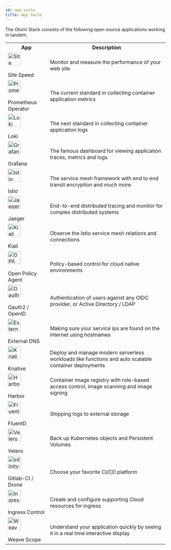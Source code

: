 ```yaml
---
id: app-suite
title: App Suite
---
```


The Otomi Stack consists of the following open source applications working in tandem. 
<table id="t01">

<tr>
<th id="th01">App</th>
<th id="th02">Description</th>
</tr>

<tr>
<td id="th01"><a href="https://www.sitespeed.io/" target="_blank"><img src="../../static/img/sitespeed.png" alt="Site Speed" width="40"/></a> <br></br> Site Speed</td>
<td id="th02">Monitor and measure the performance of your web site</td>
</tr>

<tr>
<td id="th01"><a href="https://www.prometheus.io/" target="_blank"><img src="../../static/img/prometheus_logo.png" alt="Prometheus Operator" width="40"/></a> <br></br> Prometheus Operator</td>
<td id="th02">The current standard in collecting container application metrics</td>
</tr>

<tr>
<td id="th01"><a href="https://grafana.com/oss/loki/" target="_blank"><img src="../../static/img/loki_logo.svg" alt="Loki" width="40"/></a> <br></br> 
Loki</td>
<td id="th02">The next standard in collecting container application logs</td>
</tr>

<tr>
<td id="th01"><a href="https://www.grafana.com/" target="_blank"><img src="../../static/img/grafana_logo.png" alt="Grafana" width="40"/></a> <br></br> 
Grafana</td>
<td id="th02">The famous dashboard for viewing application traces, metrics and logs</td>
</tr>

<tr>
<td id="th01"><a href="https://www.istio.io/" target="_blank"><img src="../../static/img/istio_logo.png" alt="Istio" width="40"/></a> <br></br> 
Istio</td>
<td id="th02">The service mesh framework with end to end transit encryption and much more</td>
</tr>

<tr>
<td id="th01"><a href="https://www.jaegertracing.io/" target="_blank"><img src="../../static/img/jaeger_logo.png" alt="Jaeger" width="40"/></a> <br></br> 
Jaeger</td>
<td id="th02">End-to-end distributed tracing and monitor for complex distributed systems</td>
</tr>

<tr>
<td id="th01"><a href="https://www.kiali.io/" target="_blank"><img src="../../static/img/kiali_logo.png" alt="Kiali" width="40"/></a> <br></br> 
Kiali</td>
<td id="th02">Observe the Istio service mesh relations and connections</td>
</tr>

<tr>
<td id="th01"><a href="https://www.openpolicyagent.org/" target="_blank"><img src="../../static/img/opa_logo.png" alt="OPA" width="40"/></a> <br></br> 
Open Policy Agent</td>
<td id="th02">Policy-based control for cloud native environments</td>
</tr>

<tr>
<td id="th01"><a href="https://www.openid.net/" target="_blank"><img src="../../static/img/OpenID_logo.svg" alt="Oauth2 / OpenID" width="40"/> </a><br></br> 
Oauth2 / OpenID</td>
<td id="th02">Authentication of users against any OIDC provider, or Active Directory / LDAP</td>
</tr>

<tr>
<td id="th01"><a href="https://github.com/helm/charts/tree/master/stable/external-dns" target="_blank"><img src="../../static/img/externalDNS_logo.svg" alt="External DNS" width="40"/> </a><br></br> 
External DNS</td>
<td id="th02">Making sure your service ips are found on the internet using hostnames</td>
</tr>

<tr>
<td id="th01"><a href="https://www.knative.dev/" target="_blank"><img src="../../static/img/knative_logo.png" alt="Knative" width="40"/> </a><br></br> 
Knative</td>
<td id="th02">Deploy and manage modern serverless workloads like functions and auto scalable container deployments</td>
</tr>

<tr>
<td id="th01"><a href="https://www.goharbor.io/" target="_blank"><img src="../../static/img/harbor_logo.png" alt="Harbor" width="40"/> </a><br></br> 
Harbor</td>
<td id="th02">Container image registry with role-based access control, image scanning and image signing</td>
</tr>

<tr>
<td id="th01"><a href="https://www.fluentd.org/" target="_blank"><img src="../../static/img/fluentd_logo.png" alt="FluentD" width="40"/> </a><br></br> 
FluentD</td>
<td id="th02">Shipping logs to external storage</td>
</tr>

<tr>
<td id="th01"><a href="https://www.velero.io/" target="_blank"><img src="../../static/img/velero_logo.png" alt="Velero" width="40"/> </a><br></br> 
Velero</td>
<td id="th02">Back up Kubernetes objects and Persistent Volumes</td>
</tr>

<tr>
<td id="th01"><a href="https://drone.io/" target="_blank"><img src="../../static/img/infinity.svg" alt="Infinity icon" width="40"/> </a><br></br> 
Gitlab-CI / Drone</td>
<td id="th02">Choose your favorite CI/CD platform</td>
</tr>

<tr>
<td id="th01"><a href="https://kubernetes.io/docs/concepts/services-networking/ingress/" target="_blank"><img src="../../static/img/ingress_logo.png" alt="Ingress Control" width="40"/> </a><br></br> 
Ingress Control</td>
<td id="th02">Create and configure supporting Cloud resources for ingress</td>
</tr>

<tr>
<td id="th01"><a href="https://www.weave.works/oss/scope/" target="_blank"><img src="../../static/img/weave_logo.png" alt="Weave Scope" width="40"/> </a><br></br> 
Weave Scope</td>
<td id="th02">Understand your application quickly by seeing it in a real time interactive display</td>
</tr>

</table>